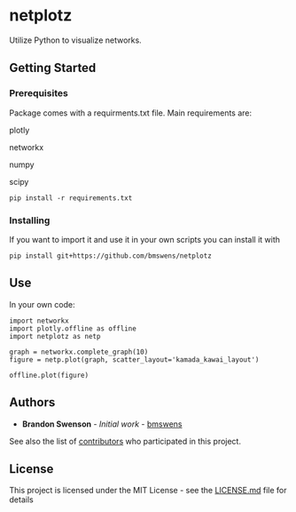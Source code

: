 # netplotz

Utilize Python to visualize networks.

## Getting Started

### Prerequisites

Package comes with a requirments.txt file.
Main requirements are:

plotly

networkx

numpy

scipy

```
pip install -r requirements.txt
```

### Installing

If you want to import it and use it in your own scripts you can install it with

```
pip install git+https://github.com/bmswens/netplotz
```

## Use

In your own code:
```
import networkx
import plotly.offline as offline
import netplotz as netp

graph = networkx.complete_graph(10)
figure = netp.plot(graph, scatter_layout='kamada_kawai_layout')

offline.plot(figure)
```

## Authors

* **Brandon Swenson** - *Initial work* - [bmswens](https://github.com/bmswens)

See also the list of [contributors](https://github.com/bmswens/netplotz/contributors) who participated in this project.

## License

This project is licensed under the MIT License - see the [LICENSE.md](LICENSE.md) file for details
